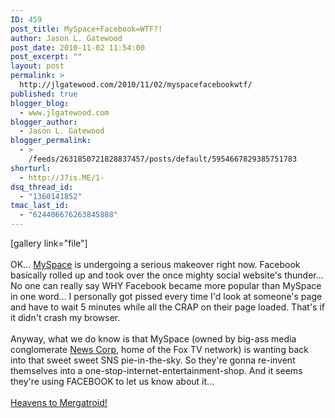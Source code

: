 ```yaml
---
ID: 459
post_title: MySpace+Facebook=WTF?!
author: Jason L. Gatewood
post_date: 2010-11-02 11:54:00
post_excerpt: ""
layout: post
permalink: >
  http://jlgatewood.com/2010/11/02/myspacefacebookwtf/
published: true
blogger_blog:
  - www.jlgatewood.com
blogger_author:
  - Jason L. Gatewood
blogger_permalink:
  - >
    /feeds/2631850721828837457/posts/default/5954667829385751783
shorturl:
  - http://J7is.ME/1-
dsq_thread_id:
  - "1360141852"
tmac_last_id:
  - "624406676263845888"
---
```

[gallery link="file"]<br /><br />OK... <a href="http://en.wikipedia.org/wiki/Myspace">MySpace</a> is undergoing a serious makeover right now.  Facebook basically rolled up and took over the once mighty social website's thunder...  No one can really say WHY Facebook became more popular than MySpace in one word...  I personally got pissed every time I'd look at someone's page and have to wait 5 minutes while all the CRAP on their page loaded. That's if it didn't crash my browser.<br /><br />Anyway, what we do know is that MySpace (owned by big-ass media conglomerate <a href="http://en.wikipedia.org/wiki/News%20Corporation">News Corp</a>, home of the Fox TV network) is wanting back into that sweet sweet SNS pie-in-the-sky. So they're gonna re-invent themselves into a one-stop-internet-entertainment-shop. And it seems they're using FACEBOOK to let us know about it...<br /><br /><a href="http://www.youtube.com/watch?v=vhXCF5yaWJQ#t=10">Heavens to Mergatroid!</a>